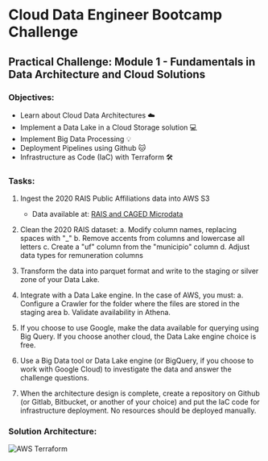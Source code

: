 # Cloud Data Engineer Bootcamp Challenge
## Practical Challenge: Module 1 - Fundamentals in Data Architecture and Cloud Solutions

### Objectives:
- Learn about Cloud Data Architectures ☁️
- Implement a Data Lake in a Cloud Storage solution 💻
- Implement Big Data Processing 💡
- Deployment Pipelines using Github 🐱
- Infrastructure as Code (IaC) with Terraform 🛠️

### Tasks:
1. Ingest the 2020 RAIS Public Affiliations data into AWS S3
   - Data available at: [RAIS and CAGED Microdata](http://pdet.mte.gov.br/microdados-rais-e-caged) 


2. Clean the 2020 RAIS dataset:
   a. Modify column names, replacing spaces with "_"
   b. Remove accents from columns and lowercase all letters
   c. Create a "uf" column from the "municipio" column
   d. Adjust data types for remuneration columns

3. Transform the data into parquet format and write to the staging or silver zone of your Data Lake.

4. Integrate with a Data Lake engine. In the case of AWS, you must:
   a. Configure a Crawler for the folder where the files are stored in the staging area
   b. Validate availability in Athena.

5. If you choose to use Google, make the data available for querying using Big Query. If you choose another cloud, the Data Lake engine choice is free.

6. Use a Big Data tool or Data Lake engine (or BigQuery, if you choose to work with Google Cloud) to investigate the data and answer the challenge questions.

7. When the architecture design is complete, create a repository on Github (or Gitlab, Bitbucket, or another of your choice) and put the IaC code for infrastructure deployment. No resources should be deployed manually.

### Solution Architecture:

![AWS Terraform](/imgs/challenge_mod1_diagram.jpg)